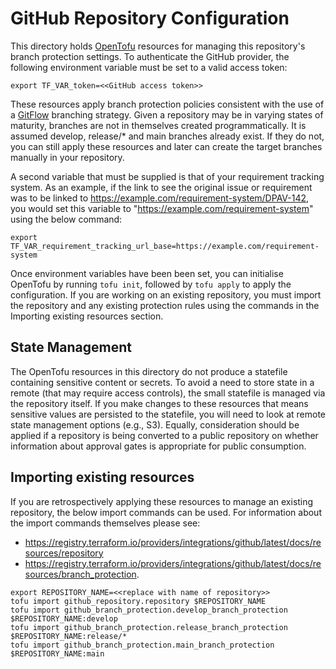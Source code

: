 # GitHub Repository Configuration

This directory holds [OpenTofu](https://opentofu.org/) resources for managing this repository's branch protection settings. To authenticate the GitHub provider, the following environment variable must be set to a valid access token:

`export TF_VAR_token=<<GitHub access token>>`

These resources apply branch protection policies consistent with the use of a [GitFlow](https://www.gitkraken.com/learn/git/git-flow) branching strategy. Given a repository may be in varying states of maturity, branches are not in themselves created programmatically. It is assumed develop, release/* and main branches already exist. If they do not, you can still apply these resources and later can create the target branches manually in your repository.

A second variable that must be supplied is that of your requirement tracking system. As an example, if the link to see the original issue or requirement was to be linked to https://example.com/requirement-system/DPAV-142, you would set this variable to "https://example.com/requirement-system" using the below command:

`export TF_VAR_requirement_tracking_url_base=https://example.com/requirement-system`

Once environment variables have been been set, you can initialise OpenTofu by running `tofu init`, followed by `tofu apply` to apply the configuration. If you are working on an existing repository, you must import the repository and any existing protection rules using the commands in the Importing existing resources section.

## State Management

The OpenTofu resources in this directory do not produce a statefile containing sensitive content or secrets. To avoid a need to store state in a remote (that may require access controls), the small statefile is managed via the repository itself. If you make changes to these resources that means sensitive values are persisted to the statefile, you will need to look at remote state management options (e.g., S3). Equally, consideration should be applied if a repository is being converted to a public repository on whether information about approval gates is appropriate for public consumption.

## Importing existing resources

If you are retrospectively applying these resources to manage an existing repository, the below import commands can be used. For information about the import commands themselves please see:

* https://registry.terraform.io/providers/integrations/github/latest/docs/resources/repository
* https://registry.terraform.io/providers/integrations/github/latest/docs/resources/branch_protection.

```
export REPOSITORY_NAME=<<replace with name of repository>>
tofu import github_repository.repository $REPOSITORY_NAME
tofu import github_branch_protection.develop_branch_protection $REPOSITORY_NAME:develop
tofu import github_branch_protection.release_branch_protection $REPOSITORY_NAME:release/*
tofu import github_branch_protection.main_branch_protection $REPOSITORY_NAME:main
```